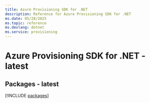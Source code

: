 ```yaml
---
title: Azure Provisioning SDK for .NET
description: Reference for Azure Provisioning SDK for .NET
ms.date: 05/28/2025
ms.topic: reference
ms.devlang: dotnet
ms.service: provisioning
---
```

# Azure Provisioning SDK for .NET - latest
## Packages - latest
[!INCLUDE [packages](provisioning-index.md)]